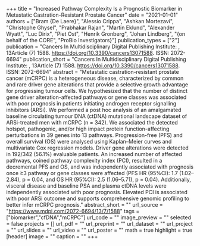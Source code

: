 +++
title = "Increased Pathway Complexity Is a Prognostic Biomarker in Metastatic Castration-Resistant Prostate Cancer"
date = "2021-01-01"
authors = ["Bram {De Laere}", "Alessio Crippa", "Ashkan Mortezavi", "Christophe Ghysel", "Prabhakar Rajan", "Martin Eklund", "Alexander Wyatt", "Luc Dirix", "Piet Ost", "Henrik Gronberg", "Johan Lindberg", "{on behalf of the CORE", "ProBio Investigators}"]
publication_types = ["2"]
publication = "Cancers In Multidisciplinary Digital Publishing Institute: , 13Article (7) 1588. https://doi.org/10.3390/cancers13071588. ISSN: 2072-6694"
publication_short = "Cancers In Multidisciplinary Digital Publishing Institute: , 13Article (7) 1588. https://doi.org/10.3390/cancers13071588. ISSN: 2072-6694"
abstract = "Metastatic castration-resistant prostate cancer (mCRPC) is a heterogeneous disease, characterized by common and rare driver gene alterations that provide a selective growth advantage for progressing tumour cells. We hypothesized that the number of distinct gene driver alteration-affected pathways or gene classes was associated with poor prognosis in patients initiating androgen receptor signalling inhibitors (ARSi). We performed a post hoc analysis of an amalgamated baseline circulating tumour DNA (ctDNA) mutational landscape dataset of ARSi-treated men with mCRPC (n = 342). We associated the detected hotspot, pathogenic, and/or high impact protein function-affecting perturbations in 39 genes into 13 pathways. Progression-free (PFS) and overall survival (OS) were analysed using Kaplan–Meier curves and multivariate Cox regression models. Driver gene alterations were detected in 192/342 (56.1%) evaluable patients. An increased number of affected pathways, coined pathway complexity index (PCI), resulted in a decremental PFS and OS, and was independently associated with prognosis once ≥3 pathway or gene classes were affected (PFS HR (95%CI): 1.7 (1.02–2.84), p = 0.04, and OS HR (95%CI): 2.5 (1.06–5.71), p = 0.04). Additionally, visceral disease and baseline PSA and plasma ctDNA levels were independently associated with poor prognosis. Elevated PCI is associated with poor ARSi outcome and supports comprehensive genomic profiling to better infer mCRPC prognosis."
abstract_short = ""
url_source = "https://www.mdpi.com/2072-6694/13/7/1588"
tags = ["biomarker","cfDNA","mCRPC"]
url_code = ""
image_preview = ""
selected = false
projects = []
url_pdf = ""
url_preprint = ""
url_dataset = ""
url_project = ""
url_slides = ""
url_video = ""
url_poster = ""
math = true
highlight = true
[header]
image = ""
caption = ""
+++

